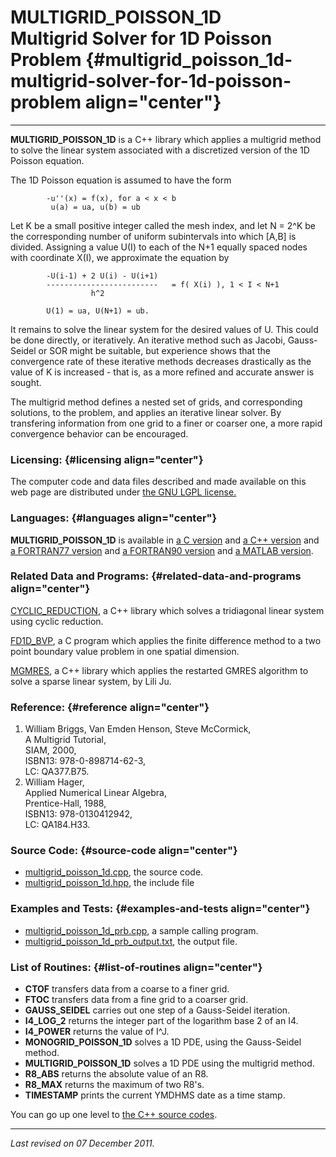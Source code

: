 MULTIGRID\_POISSON\_1D\
Multigrid Solver for 1D Poisson Problem {#multigrid_poisson_1d-multigrid-solver-for-1d-poisson-problem align="center"}
=======================================

------------------------------------------------------------------------

**MULTIGRID\_POISSON\_1D** is a C++ library which applies a multigrid
method to solve the linear system associated with a discretized version
of the 1D Poisson equation.

The 1D Poisson equation is assumed to have the form

            -u''(x) = f(x), for a < x < b
             u(a) = ua, u(b) = ub
          

Let K be a small positive integer called the mesh index, and let N =
2\^K be the corresponding number of uniform subintervals into which
\[A,B\] is divided. Assigning a value U(I) to each of the N+1 equally
spaced nodes with coordinate X(I), we approximate the equation by

            -U(i-1) + 2 U(i) - U(i+1)
            -------------------------   = f( X(i) ), 1 < I < N+1
                      h^2

            U(1) = ua, U(N+1) = ub.
          

It remains to solve the linear system for the desired values of U. This
could be done directly, or iteratively. An iterative method such as
Jacobi, Gauss-Seidel or SOR might be suitable, but experience shows that
the convergence rate of these iterative methods decreases drastically as
the value of K is increased - that is, as a more refined and accurate
answer is sought.

The multigrid method defines a nested set of grids, and corresponding
solutions, to the problem, and applies an iterative linear solver. By
transfering information from one grid to a finer or coarser one, a more
rapid convergence behavior can be encouraged.

### Licensing: {#licensing align="center"}

The computer code and data files described and made available on this
web page are distributed under [the GNU LGPL
license.](../../txt/gnu_lgpl.txt)

### Languages: {#languages align="center"}

**MULTIGRID\_POISSON\_1D** is available in [a C
version](../../c_src/multigrid_poisson_1d/multigrid_poisson_1d.html) and
[a C++
version](../../cpp_src/multigrid_poisson_1d/multigrid_poisson_1d.html)
and [a FORTRAN77
version](../../f77_src/multigrid_poisson_1d/multigrid_poisson_1d.html)
and [a FORTRAN90
version](../../f_src/multigrid_poisson_1d/multigrid_poisson_1d.html) and
[a MATLAB
version](../../m_src/multigrid_poisson_1d/multigrid_poisson_1d.html).

### Related Data and Programs: {#related-data-and-programs align="center"}

[CYCLIC\_REDUCTION](../../cpp_src/cyclic_reduction/cyclic_reduction.html),
a C++ library which solves a tridiagonal linear system using cyclic
reduction.

[FD1D\_BVP](../../cpp_src/fd1d_bvp/fd1d_bvp.html), a C program which
applies the finite difference method to a two point boundary value
problem in one spatial dimension.

[MGMRES](../../cpp_src/mgmres/mgmres.html), a C++ library which applies
the restarted GMRES algorithm to solve a sparse linear system, by Lili
Ju.

### Reference: {#reference align="center"}

1.  William Briggs, Van Emden Henson, Steve McCormick,\
    A Multigrid Tutorial,\
    SIAM, 2000,\
    ISBN13: 978-0-898714-62-3,\
    LC: QA377.B75.
2.  William Hager,\
    Applied Numerical Linear Algebra,\
    Prentice-Hall, 1988,\
    ISBN13: 978-0130412942,\
    LC: QA184.H33.

### Source Code: {#source-code align="center"}

-   [multigrid\_poisson\_1d.cpp](multigrid_poisson_1d.cpp), the source
    code.
-   [multigrid\_poisson\_1d.hpp](multigrid_poisson_1d.hpp), the include
    file

### Examples and Tests: {#examples-and-tests align="center"}

-   [multigrid\_poisson\_1d\_prb.cpp](multigrid_poisson_1d_prb.cpp), a
    sample calling program.
-   [multigrid\_poisson\_1d\_prb\_output.txt](multigrid_poisson_1d_prb_output.txt),
    the output file.

### List of Routines: {#list-of-routines align="center"}

-   **CTOF** transfers data from a coarse to a finer grid.
-   **FTOC** transfers data from a fine grid to a coarser grid.
-   **GAUSS\_SEIDEL** carries out one step of a Gauss-Seidel iteration.
-   **I4\_LOG\_2** returns the integer part of the logarithm base 2 of
    an I4.
-   **I4\_POWER** returns the value of I\^J.
-   **MONOGRID\_POISSON\_1D** solves a 1D PDE, using the Gauss-Seidel
    method.
-   **MULTIGRID\_POISSON\_1D** solves a 1D PDE using the multigrid
    method.
-   **R8\_ABS** returns the absolute value of an R8.
-   **R8\_MAX** returns the maximum of two R8's.
-   **TIMESTAMP** prints the current YMDHMS date as a time stamp.

You can go up one level to [the C++ source codes](../cpp_src.html).

------------------------------------------------------------------------

*Last revised on 07 December 2011.*
